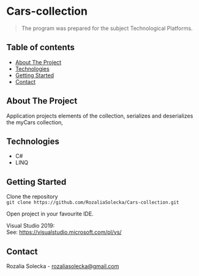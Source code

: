 # Cars-collection
> The program was prepared for the subject Technological Platforms. 

## Table of contents
* [About The Project](#about-the-project)
* [Technologies](#technologies)
* [Getting Started](#getting-started)
* [Contact](#contact)

## About The Project
Application projects elements of the collection, serializes and deserializes the myCars collection,

## Technologies
* C#
* LINQ

## Getting Started
Clone the repository  
`git clone https://github.com/RozaliaSolecka/Cars-collection.git`
  
Open project in your favourite IDE.   
  
Visual Studio 2019:  
See: https://visualstudio.microsoft.com/pl/vs/

## Contact
Rozalia Solecka - rozaliasolecka@gmail.com
